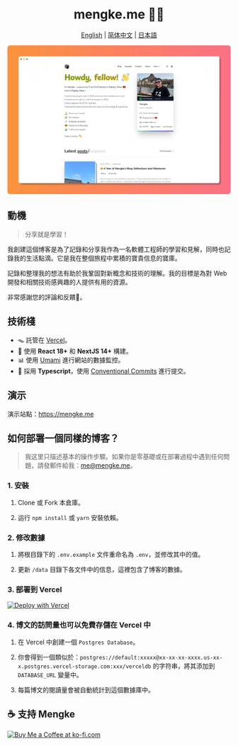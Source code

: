 <h1 align="center">mengke.me 🧑‍💻</h1>

<div align="center">

[English](./README.md) | [简体中文](./README_zh-CN.md) | [日本語](./README_ja.md)

</div>

<img style="border-radius: 6px" src="./public/static/images/home_page.webp">

## 動機

> 分享就是學習！

我創建這個博客是為了記錄和分享我作為一名軟體工程師的學習和見解，同時也記錄我的生活點滴。它是我在整個旅程中累積的寶貴信息的寶庫。

記錄和整理我的想法有助於我鞏固對新概念和技術的理解。我的目標是為對 Web 開發和相關技術感興趣的人提供有用的資源。

非常感謝您的評論和反饋🍻。

## 技術棧

- 🪤 託管在 [Vercel](https://vercel.com/)。
- 🧱 使用 **React 18+** 和 **NextJS 14+** 構建。
- 📊 使用 [Umami](https://umami.is/) 進行網站的數據監控。
- 🎉 採用 **Typescript**，使用 [Conventional Commits](https://www.conventionalcommits.org/) 進行提交。

## 演示

演示站點：<https://mengke.me>

## 如何部署一個同樣的博客？

> 我这里只描述基本的操作步驟。如果你是零基礎或在部署過程中遇到任何問題，請發郵件給我：me@mengke.me。

### 1. 安裝

1. Clone 或 Fork 本倉庫。

2. 运行 `npm install` 或 `yarn` 安裝依賴。

### 2. 修改數據

1. 將根目錄下的 `.env.example` 文件重命名為 `.env`，並修改其中的值。

2. 更新 `/data` 目錄下各文件中的信息，這裡包含了博客的數據。

### 3. 部署到 Vercel

[![Deploy with Vercel](https://vercel.com/button)](https://vercel.com/new/clone?repository-url=https%3A%2F%2Fgithub.com%2Fmk965%2Fmengke.me&env=NEXT_PUBLIC_GISCUS_REPO,NEXT_PUBLIC_GISCUS_REPOSITORY_ID,NEXT_PUBLIC_GISCUS_CATEGORY,NEXT_PUBLIC_GISCUS_CATEGORY_ID,NEXT_UMAMI_ID,SPOTIFY_CLIENT_ID,SPOTIFY_CLIENT_SECRET,SPOTIFY_REFRESH_TOKEN,DATABASE_URL,GITHUB_API_TOKEN&envDescription=Giscus%5CUmami%5CSpotify%5CData%5CGithub&envLink=https%3A%2F%2Fgithub.com%2Fmk965%2Fmengke.me%2Fblob%2Fmain%2F.env.example&project-name=mengke-me-blog&repository-name=mengke-me-blog&demo-title=mengke.me&demo-description=Mengke's%20blog%20-%20Mengke's%20coding%20journey&demo-url=https%3A%2F%2Fwww.mengke.me%2F&demo-image=https%3A%2F%2Fwww.mengke.me%2Fstatic%2Fimages%2Fhome_page.webp)

### 4. 博文的訪問量也可以免費存儲在 Vercel 中

1. 在 Vercel 中創建一個 `Postgres Database`。

2. 你會得到一個類似於：`postgres://default:xxxxx@xx-xx-xx-xxxx.us-xx-x.postgres.vercel-storage.com:xxx/verceldb` 的字符串，將其添加到 `DATABASE_URL` 變量中。

3. 每篇博文的閱讀量會被自動統計到這個數據庫中。

## ☕️ 支持 Mengke

<a href='https://ko-fi.com/P5P2ZV7NP' target='_blank'><img height='50' style='border:0px;height:50px;' src='https://storage.ko-fi.com/cdn/kofi2.png?v=3' border='0' alt='Buy Me a Coffee at ko-fi.com' /></a>
